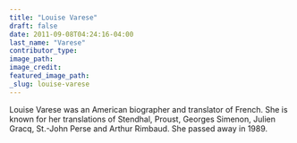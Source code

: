 ```yaml
---
title: "Louise Varese"
draft: false
date: 2011-09-08T04:24:16-04:00
last_name: "Varese"
contributor_type:
image_path:
image_credit:
featured_image_path:
_slug: louise-varese
---
```


Louise Varese was an American biographer and translator of French. She is known for her translations of Stendhal, Proust, Georges Simenon, Julien Gracq, St.-John Perse and Arthur Rimbaud. She passed away in 1989.


